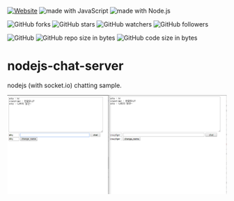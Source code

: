 [![Website](https://img.shields.io/website-up-down-green-red/http/shields.io.svg?label=elky-essay)](https://elky84.github.io)
<img src="https://img.shields.io/badge/made%20with-JavaScript-brightgreen.svg" alt="made with JavaScript">
<img src="https://img.shields.io/badge/made%20with-Node.js-green.svg" alt="made with Node.js">

![GitHub forks](https://img.shields.io/github/forks/elky84/nodejs-chat-server.svg?style=social&label=Fork)
![GitHub stars](https://img.shields.io/github/stars/elky84/nodejs-chat-server.svg?style=social&label=Stars)
![GitHub watchers](https://img.shields.io/github/watchers/elky84/nodejs-chat-server.svg?style=social&label=Watch)
![GitHub followers](https://img.shields.io/github/followers/elky84.svg?style=social&label=Follow)

![GitHub](https://img.shields.io/github/license/mashape/apistatus.svg)
![GitHub repo size in bytes](https://img.shields.io/github/repo-size/elky84/nodejs-chat-server.svg)
![GitHub code size in bytes](https://img.shields.io/github/languages/code-size/elky84/nodejs-chat-server.svg)

# nodejs-chat-server

nodejs (with socket.io) chatting sample.

![nodejs_chat](./nodejs_chat.png)
